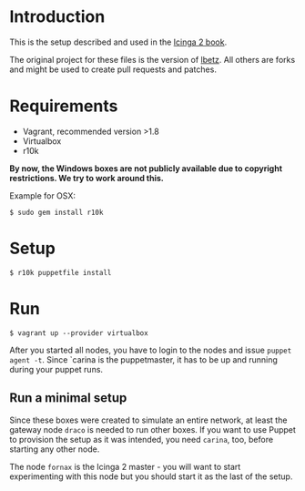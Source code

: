 # Introduction

This is the setup described and used in the [Icinga 2 book](http://amzn.to/2eOU1ey).

The original project for these files is the version of [lbetz](https://github.com/lbetz/vagrant-icinga-book). All others are forks and might be used to create pull requests and patches.

# Requirements

* Vagrant, recommended version >1.8
* Virtualbox
* r10k

**By now, the Windows boxes are not publicly available due to copyright restrictions. We try to work around this.**

Example for OSX:

    $ sudo gem install r10k

# Setup

    $ r10k puppetfile install

# Run

    $ vagrant up --provider virtualbox

After you started all nodes, you have to login to  the nodes and issue `puppet agent -t`. Since `carina is the puppetmaster, it has to be up and running during your puppet runs.

## Run a minimal setup

Since these boxes were created to simulate an entire network, at least the gateway node `draco` is needed to run other boxes. If you want to use Puppet to provision the setup as it was intended, you need `carina`, too, before starting any other node.

The node `fornax` is the Icinga 2 master - you will want to start experimenting with this node but you should start it as the last of the setup.
